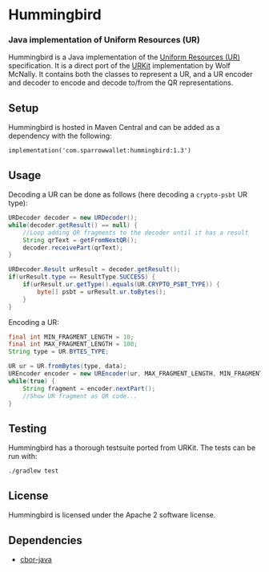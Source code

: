 # Hummingbird

### Java implementation of Uniform Resources (UR)

Hummingbird is a Java implementation of the [Uniform Resources (UR)](https://github.com/BlockchainCommons/Research/blob/master/papers/bcr-2020-005-ur.md) specification.
It is a direct port of the [URKit](https://github.com/BlockchainCommons/URKit) implementation by Wolf McNally. 
It contains both the classes to represent a UR, and a UR encoder and decoder to encode and decode to/from the QR representations.

## Setup

Hummingbird is hosted in Maven Central and can be added as a dependency with the following:

```
implementation('com.sparrowwallet:hummingbird:1.3')
```

## Usage

Decoding a UR can be done as follows (here decoding a ``crypto-psbt`` UR type):

```java
URDecoder decoder = new URDecoder();
while(decoder.getResult() == null) {
    //Loop adding QR fragments to the decoder until it has a result
    String qrText = getFromNextQR();
    decoder.receivePart(qrText);
}

URDecoder.Result urResult = decoder.getResult();
if(urResult.type == ResultType.SUCCESS) {
    if(urResult.ur.getType().equals(UR.CRYPTO_PSBT_TYPE)) {
        byte[] psbt = urResult.ur.toBytes();       
    }
}
```

Encoding a UR:

```java
final int MIN_FRAGMENT_LENGTH = 10;
final int MAX_FRAGMENT_LENGTH = 100;
String type = UR.BYTES_TYPE;

UR ur = UR.fromBytes(type, data);
UREncoder encoder = new UREncoder(ur, MAX_FRAGMENT_LENGTH, MIN_FRAGMENT_LENGTH, 0);
while(true) {
    String fragment = encoder.nextPart();
    //Show UR fragment as QR code...
}
```

## Testing

Hummingbird has a thorough testsuite ported from URKit. The tests can be run with:

```
./gradlew test
```

## License

Hummingbird is licensed under the Apache 2 software license.

## Dependencies

- [cbor-java](https://github.com/c-rack/cbor-java/tree/master/src/main/java/co/nstant/in/cbor)
